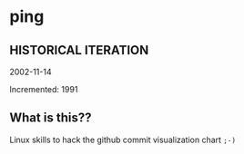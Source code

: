# ping

## HISTORICAL ITERATION
2002-11-14

Incremented: 1991

## What is this?? 
Linux skills to hack the github commit visualization chart `;-)`
